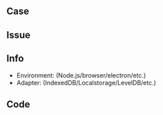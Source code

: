 <!-- REMOVE EVERYTHING WRITTEN IN UPPERCASE -->

## Case
<!-- IS IT A BUG OR A REQUEST FOR A NEW FEATURE?-->

## Issue
<!-- DESCRIBE WHY YOU OPEN THIS ISSUE -->

## Info
- Environment: (Node.js/browser/electron/etc.)
- Adapter: (IndexedDB/Localstorage/LevelDB/etc.)

## Code
<!--
  IF YOU HAVE A BUG, WRITE CODE HERE TO REPRODUCE IT.
  BUGS WONT BE TOUCHED BY THE MAINTAINER UNTIL THERE IS SOME CODE!
  
  YOU CAN START WITH THIS FIDDLE: https://jsfiddle.net/h8n0awfc/
-->
